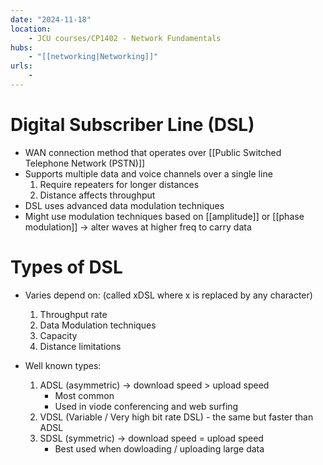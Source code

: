 ```yaml
---
date: "2024-11-18"
location: 
    - JCU courses/CP1402 - Network Fundamentals
hubs: 
    - "[[networking|Networking]]"
urls:
    - 
---
```


# Digital Subscriber Line (DSL)
+ WAN connection method that operates over [[Public Switched Telephone Network (PSTN)]]
+ Supports multiple data and voice channels over a single line
    1. Require repeaters for longer distances
    2. Distance affects throughput
+ DSL uses advanced data modulation techniques
+ Might use modulation techniques based on [[amplitude]] or [[phase modulation]] -> alter waves at higher freq to carry data


# Types of DSL
+ Varies depend on: (called xDSL where x is replaced by any character)
    1. Throughput rate
    2. Data Modulation techniques
    3. Capacity
    4. Distance limitations

+ Well known types:
    1. ADSL (asymmetric) -> download speed > upload speed 
        + Most common
        + Used in viode conferencing and web surfing
    2. VDSL (Variable / Very high bit rate DSL) - the same but faster than ADSL
    3. SDSL (symmetric) -> download speed = upload speed
        + Best used when dowloading / uploading large data
